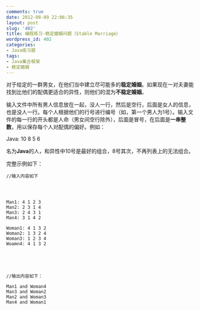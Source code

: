 ```yaml
---
comments: true
date: 2012-08-09 22:06:35
layout: post
slug: '402'
title: 编程练习-稳定婚姻问题（Stable Marriage）
wordpress_id: 402
categories:
- Java练习题
tags:
- Java集合框架
- 稳定婚姻
---
```


对于给定的一群男女，在他们当中建立尽可能多的**稳定婚姻**。如果现在一对夫妻能找到比他们的配偶更适合的异性，则他们的混为**不稳定婚姻**。

输入文件中所有男人信息放在一起，没人一行，然后是空行，后面是女人的信息，也是没人一行。每个人根据他们的行号进行编号（如，第一个男人为1号）。输入文件的每一行的开头都是人命（男女间空行除外），后面是冒号，在后面是**一串整数**，用以保存每个人对配偶的偏好。例如：

Java: 10 8 5 6

名为**Java**的人，和异性中10号是最好的组合，8号其次，不再列表上的无法组合。

完整示例如下：<!-- more -->

    
    //输入内容如下



    
    Man1: 4 1 2 3
    Man2: 2 3 1 4
    Man3: 2 4 3 1
    Man4: 3 1 4 2
    
    Woman1: 4 1 3 2
    Woman2: 1 3 2 4
    Woman3: 1 2 3 4 
    Woamn4: 4 1 3 2




    
    //输出内容如下：
    
    Man1 and Woman4
    Man3 and Woman2
    Man2 and Woman3
    Man4 and Woman1

